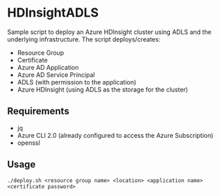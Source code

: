 # HDInsightADLS
Sample script to deploy an Azure HDInsight cluster using ADLS and the underlying infrastructure.
The script deploys/creates:

- Resource Group
- Certificate
- Azure AD Application
- Azure AD Service Principal
- ADLS (with permission to the application)
- Azure HDInsight (using ADLS as the storage for the cluster)

## Requirements
- jq
- Azure CLI 2.0 (already configured to access the Azure Subscription)
- openssl

## Usage

```
./deploy.sh <resource group name> <location> <application name> <certificate password>
```